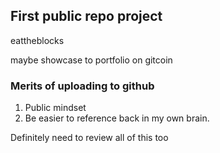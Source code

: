 ## First public repo project

<p>eattheblocks</p>

<p>maybe showcase to portfolio on gitcoin</p>

### Merits of uploading to github

1. Public mindset
2. Be easier to reference back in my own brain.

<p>Definitely need to review all of this too</p>
